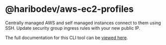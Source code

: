 @haribodev/aws-ec2-profiles
===========================

Centrally managed AWS and self managed instances connect to them using SSH. Update security group ingress rules with your new public IP.

The full documentation for this CLI tool can be [viewed here](https://aep.haribodev.uk).